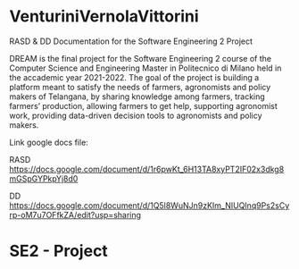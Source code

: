 # VenturiniVernolaVittorini

RASD & DD Documentation for the Software Engineering 2 Project

DREAM is the final project for the Software Engineering 2 course of the Computer Science and Engineering Master in Politecnico di Milano held in the accademic year 2021-2022. The goal of the project is building a platform meant to satisfy the needs of farmers, agronomists and policy makers of Telangana, by sharing knowledge among farmers, tracking farmers’ production, allowing farmers to get help, supporting agronomist work, providing data-driven decision tools to agronomists and policy makers.

Link google docs file:

RASD https://docs.google.com/document/d/1r6pwKt_6H13TA8xyPT2IF02x3dkg8mGSpGYPkpYj8d0

DD https://docs.google.com/document/d/1Q5l8WuNJn9zKIm_NIUQInq9Ps2sCyrp-oM7u7OFfkZA/edit?usp=sharing

# SE2 - Project

